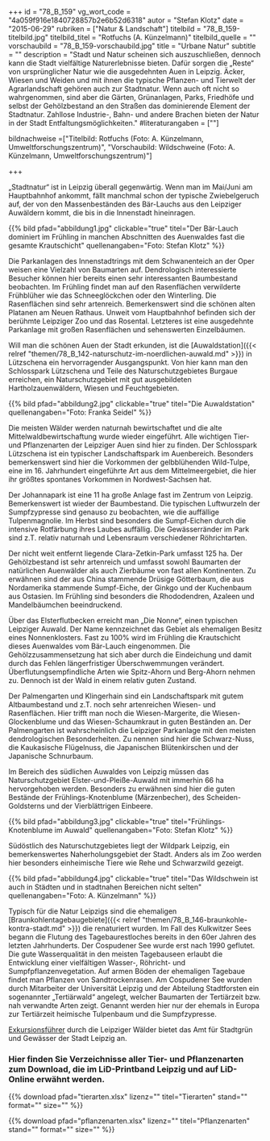 +++
id = "78_B_159"
vg_wort_code = "4a059f916e1840728857b2e6b52d6318"
autor = "Stefan Klotz"
date = "2015-06-29"
rubriken = ["Natur & Landschaft"]
titelbild = "78_B_159-titelbild.jpg"
titelbild_titel = "Rotfuchs (A. Künzelmann)"
titelbild_quelle = ""
vorschaubild = "78_B_159-vorschaubild.jpg"
title = "Urbane Natur"
subtitle = ""
description = "Stadt und Natur scheinen sich auszuschließen, dennoch kann die Stadt vielfältige Naturerlebnisse bieten. Dafür sorgen die „Reste“ von ursprünglicher Natur wie die ausgedehnten Auen in Leipzig. Äcker, Wiesen und Weiden und mit ihnen die typische Pflanzen- und Tierwelt der Agrarlandschaft gehören auch zur Stadtnatur. Wenn auch oft nicht so wahrgenommen, sind aber die Gärten, Grünanlagen, Parks, Friedhöfe und selbst der Gehölzbestand an den Straßen das dominierende Element der Stadtnatur. Zahllose Industrie-, Bahn- und andere Brachen bieten der Natur in der Stadt Entfaltungsmöglichkeiten."
#literaturangaben = [""]

bildnachweise =["Titelbild: Rotfuchs (Foto: A. Künzelmann, Umweltforschungszentrum)", "Vorschaubild: Wildschweine (Foto: A. Künzelmann, Umweltforschungszentrum)"]

+++

„Stadtnatur“ ist in Leipzig überall gegenwärtig. Wenn man im Mai/Juni am Hauptbahnhof ankommt, fällt manchmal schon der typische Zwiebelgeruch auf, der von den Massenbeständen des Bär-Lauchs aus den Leipziger Auwäldern kommt, die bis in die Innenstadt hineinragen.

{{% bild pfad="abbildung1.jpg" clickable="true" titel="Der Bär-Lauch dominiert im Frühling in manchen Abschnitten des Auenwaldes fast die gesamte Krautschicht" quellenangaben="Foto: Stefan Klotz" %}}

Die Parkanlagen des Innenstadtrings mit dem Schwanenteich an der Oper weisen eine Vielzahl von Baumarten auf. Dendrologisch interessierte Besucher können hier bereits einen sehr interessanten Baumbestand beobachten. Im Frühling findet man auf den Rasenflächen verwilderte Frühblüher wie das Schneeglöckchen oder den Winterling. Die Rasenflächen sind sehr artenreich. Bemerkenswert sind die schönen alten Platanen am Neuen Rathaus.
Unweit vom Hauptbahnhof befinden sich der berühmte Leipziger Zoo und das Rosental. Letzteres ist eine ausgedehnte Parkanlage mit großen Rasenflächen und sehenswerten Einzelbäumen.

Will man die schönen Auen der Stadt erkunden, ist die [Auwaldstation]({{< relref "themen/78_B_142-naturschutz-im-noerdlichen-auwald.md" >}}) in Lützschena ein hervorragender Ausgangspunkt. Von hier kann man den Schlosspark Lützschena und Teile des Naturschutzgebietes Burgaue erreichen, ein Naturschutzgebiet mit gut ausgebildeten Hartholzauenwäldern, Wiesen und Feuchtgebieten.

{{% bild pfad="abbildung2.jpg" clickable="true" titel="Die Auwaldstation" quellenangaben="Foto: Franka Seidel" %}}

Die meisten Wälder werden naturnah bewirtschaftet und die alte Mittelwaldbewirtschaftung wurde wieder eingeführt. Alle wichtigen Tier- und Pflanzenarten der Leipziger Auen sind hier zu finden. Der Schlosspark Lützschena ist ein typischer Landschaftspark im Auenbereich. Besonders bemerkenswert sind hier die Vorkommen der gelbblühenden Wild-Tulpe, eine im 16. Jahrhundert eingeführte Art aus dem Mittelmeergebiet, die hier ihr größtes spontanes Vorkommen in Nordwest-Sachsen hat.

Der Johannapark ist eine 11 ha große Anlage fast im Zentrum von Leipzig. Bemerkenswert ist wieder der Baumbestand. Die typischen Luftwurzeln der Sumpfzypresse sind genauso zu beobachten, wie die auffällige Tulpenmagnolie. Im Herbst sind besonders die Sumpf-Eichen durch die intensive Rotfärbung ihres Laubes auffällig. Die Gewässerränder im Park sind z.T. relativ naturnah und Lebensraum verschiedener Röhrichtarten.

Der nicht weit entfernt liegende Clara-Zetkin-Park umfasst 125 ha. Der Gehölzbestand ist sehr artenreich und umfasst sowohl Baumarten der natürlichen Auenwälder als auch Zierbäume von fast allen Kontinenten. Zu erwähnen sind der aus China stammende Drüsige Götterbaum, die aus Nordamerika stammende Sumpf-Eiche, der Ginkgo und der Kuchenbaum aus Ostasien. Im Frühling sind besonders die Rhododendren, Azaleen und Mandelbäumchen beeindruckend.

Über das Elsterflutbecken erreicht man „Die Nonne“, einen typischen Leipziger Auwald. Der Name kennzeichnet das Gebiet als ehemaligen Besitz eines Nonnenklosters. Fast zu 100% wird im Frühling die Krautschicht dieses Auenwaldes vom Bär-Lauch eingenommen. Die Gehölzzusammensetzung hat sich aber durch die Eindeichung und damit durch das Fehlen längerfristiger Überschwemmungen verändert. Überflutungsempfindliche Arten wie Spitz-Ahorn und Berg-Ahorn nehmen zu. Dennoch ist der Wald in einem relativ guten Zustand.

Der Palmengarten und Klingerhain sind ein Landschaftspark mit gutem Altbaumbestand und z.T. noch sehr artenreichen Wiesen- und Rasenflächen. Hier trifft man noch die Wiesen-Margerite, die Wiesen-Glockenblume und das Wiesen-Schaumkraut in guten Beständen an. Der Palmengarten ist wahrscheinlich die Leipziger Parkanlage mit den meisten dendrologischen Besonderheiten. Zu nennen sind hier die Schwarz-Nuss, die Kaukasische Flügelnuss, die Japanischen Blütenkirschen und der Japanische Schnurbaum.

Im Bereich des südlichen Auwaldes von Leipzig müssen das Naturschutzgebiet Elster-und-Pleiße-Auwald mit immerhin 66 ha hervorgehoben werden. Besonders zu erwähnen sind hier die guten Bestände der Frühlings-Knotenblume (Märzenbecher), des Scheiden-Goldsterns und der Vierblättrigen Einbeere.

{{% bild pfad="abbildung3.jpg" clickable="true" titel="Frühlings-Knotenblume im Auwald" quellenangaben="Foto: Stefan Klotz" %}}

Südöstlich des Naturschutzgebietes liegt der Wildpark Leipzig, ein bemerkenswertes Naherholungsgebiet der Stadt. Anders als im Zoo werden hier besonders einheimische Tiere wie Rehe und Schwarzwild gezeigt.

{{% bild pfad="abbildung4.jpg" clickable="true" titel="Das Wildschwein ist auch in Städten und in stadtnahen Bereichen nicht selten" quellenangaben="Foto: A. Künzelmann" %}}

Typisch für die Natur Leipzigs sind die ehemaligen [Braunkohlentagebaugebiete]({{< relref "themen/78_B_146-braunkohle-kontra-stadt.md" >}}) die renaturiert wurden. Im Fall des Kulkwitzer Sees begann die Flutung des Tagebaurestloches bereits in den 60er Jahren des letzten Jahrhunderts. Der Cospudener See wurde erst nach 1990 geflutet. Die gute Wasserqualität in den meisten Tagebauseen erlaubt die Entwicklung einer vielfältigen Wasser-, Röhricht- und Sumpfpflanzenvegetation. Auf armen Böden der ehemaligen Tagebaue findet man Pflanzen von Sandtrockenrasen. Am Cospudener See wurden durch Mitarbeiter der Universität Leipzig und der Abteilung Stadtforsten ein sogenannter „Tertiärwald“ angelegt, welcher Baumarten der Tertiärzeit bzw. nah verwandte Arten zeigt. Genannt werden hier nur der ehemals in Europa zur Tertiärzeit heimische Tulpenbaum und die Sumpfzypresse.

[Exkursionsführer](http://www.leipzig.de/freizeit-kultur-und-tourismus/parks-waelder-und-friedhoefe/stadtwald-und-auenwald/ausfluege-und-exkursionen/) durch die Leipziger Wälder bietet das Amt für Stadtgrün und Gewässer der Stadt Leipzig an.

### Hier finden Sie Verzeichnisse aller Tier- und Pflanzenarten zum Download, die im LiD-Printband Leipzig und auf LiD-Online erwähnt werden.

{{% download pfad="tierarten.xlsx" lizenz="" titel="Tierarten" stand="" format="" size="" %}}

{{% download pfad="pflanzenarten.xlsx" lizenz="" titel="Pflanzenarten" stand="" format="" size="" %}}